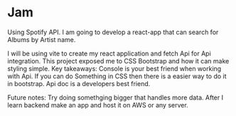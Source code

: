 # Jam
Using Spotify API. I am going to develop a react-app that can search for Albums by Artist name.

I will be using vite to create my react application and fetch Api for Api integration. 
This project exposed me to CSS Bootstrap and how it can make styling simple.
Key takeaways: Console is your best friend when working with Api. If you can do Something in CSS then there is a easier way to do it in bootstrap. Api doc is a developers best friend. 



Future notes:
Try doing somethging bigger that handles more data. After I learn backend make an app and host it on AWS or any server. 
